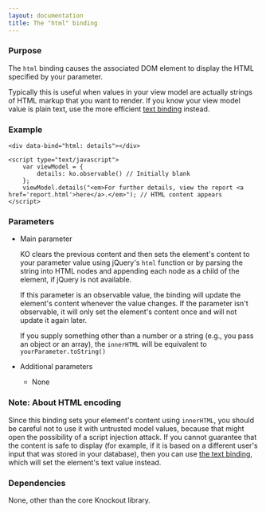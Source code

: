 ```yaml
---
layout: documentation
title: The "html" binding
---
```


### Purpose
The `html` binding causes the associated DOM element to display the HTML specified by your parameter.

Typically this is useful when values in your view model are actually strings of HTML markup that you want to render. If you know your view model value is plain text, use the more efficient [text binding](text-binding.html) instead.

### Example
    <div data-bind="html: details"></div>

    <script type="text/javascript">
	    var viewModel = {
			details: ko.observable() // Initially blank
	    };
	    viewModel.details("<em>For further details, view the report <a href='report.html'>here</a>.</em>"); // HTML content appears
    </script>

### Parameters

  * Main parameter

    KO clears the previous content and then sets the element's content to your parameter value using jQuery's `html` function or by parsing the string into HTML nodes and appending each node as a child of the element, if jQuery is not available.

    If this parameter is an observable value, the binding will update the element's content whenever the value changes. If the parameter isn't observable, it will only set the element's content once and will not update it again later.

    If you supply something other than a number or a string (e.g., you pass an object or an array), the `innerHTML` will be equivalent to `yourParameter.toString()`

  * Additional parameters

      * None

### Note: About HTML encoding

Since this binding sets your element's content using `innerHTML`, you should be careful not to use it with untrusted model values, because that might open the possibility of a script injection attack.  If you cannot guarantee that the content is safe to display (for example, if it is based on a different user's input that was stored in your database), then you can use [the text binding](text-binding.html), which will set the element's text value instead.

### Dependencies

None, other than the core Knockout library.
